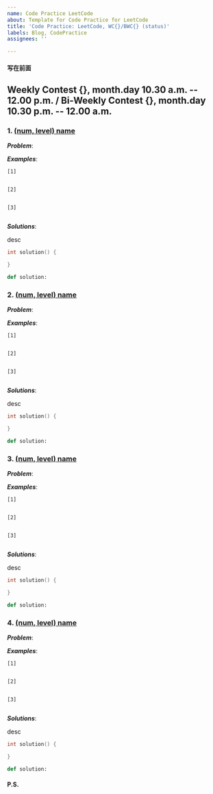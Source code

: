 ```yaml
---
name: Code Practice LeetCode
about: Template for Code Practice for LeetCode
title: 'Code Practice: LeetCode, WC{}/BWC{} (status)'
labels: Blog, CodePractice
assignees: ''

---
```


#### 写在前面


## Weekly Contest {}, month.day 10.30 a.m. -- 12.00 p.m. / Bi-Weekly Contest {}, month.day 10.30 p.m. -- 12.00 a.m.

### 1. [(num, level) name](href)

***Problem***:


***Examples***:

```
[1]


[2]


[3]


```

***Solutions***:

desc

```C++
int solution() {

}
```

```Python
def solution:

```

### 2. [(num, level) name](href)

***Problem***:


***Examples***:

```
[1]


[2]


[3]


```

***Solutions***:

desc

```C++
int solution() {

}
```

```Python
def solution:

```

### 3. [(num, level) name](href)

***Problem***:


***Examples***:

```
[1]


[2]


[3]


```

***Solutions***:

desc

```C++
int solution() {

}
```

```Python
def solution:

```

### 4. [(num, level) name](href)

***Problem***:


***Examples***:

```
[1]


[2]


[3]


```

***Solutions***:

desc

```C++
int solution() {

}
```

```Python
def solution:

```

#### P.S.
